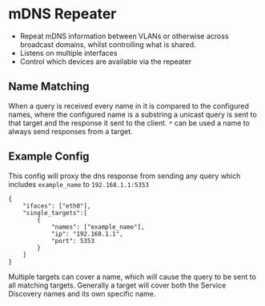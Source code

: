mDNS Repeater
===

 - Repeat mDNS information between VLANs or otherwise across broadcast domains, whilst controlling what is shared.
 - Listens on multiple interfaces
 - Control which devices are available via the repeater

Name Matching
---

When a query is received every name in it is compared to the configured names, where the configured name is a substring a unicast query is sent to that target and the response it sent to the client. `*` can be used a name to always send responses from a target.

Example Config
---
This config will proxy the dns response from sending any query which includes `example_name` to `192.168.1.1:5353`

```
{
	"ifaces": ["eth0"],
	"single_targets":[
		{
			"names": ["example_name"],
			"ip": "192.168.1.1",
			"port": 5353
		}
	]
}
```

Multiple targets can cover a name, which will cause the query to be sent to all matching targets. Generally a target will cover both the Service Discovery names and its own specific name.
